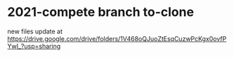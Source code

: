 # 2021-compete branch to-clone
new files update at https://drive.google.com/drive/folders/1V468oQJuoZtEsqCuzwPcKgx0ovfPYwI_?usp=sharing
